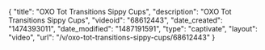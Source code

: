 {
    "title": "OXO Tot Transitions Sippy Cups",
    "description": "OXO Tot Transitions Sippy Cups",
    "videoid": "68612443",
    "date_created": "1474393011",
    "date_modified": "1487191591",
    "type": "captivate",
    "layout": "video",
    "url": "\/v\/oxo-tot-transitions-sippy-cups\/68612443"
}